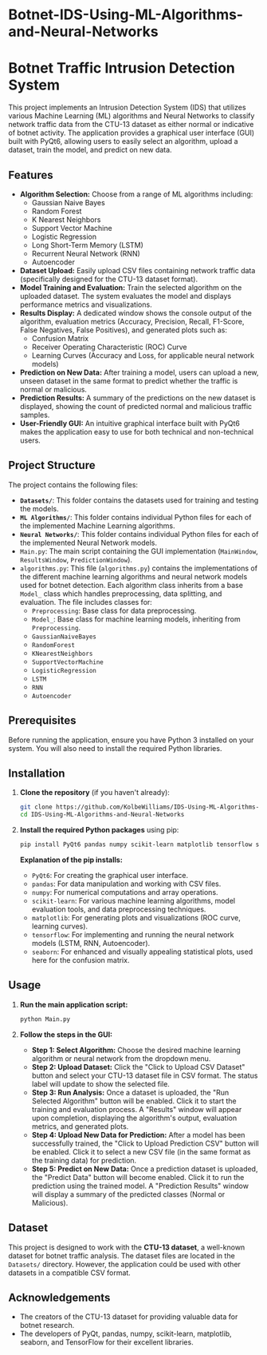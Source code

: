 # Botnet-IDS-Using-ML-Algorithms-and-Neural-Networks
# Botnet Traffic Intrusion Detection System

This project implements an Intrusion Detection System (IDS) that utilizes various Machine Learning (ML) algorithms and Neural Networks to classify network traffic data from the CTU-13 dataset as either normal or indicative of botnet activity. The application provides a graphical user interface (GUI) built with PyQt6, allowing users to easily select an algorithm, upload a dataset, train the model, and predict on new data.

## Features

* **Algorithm Selection:** Choose from a range of ML algorithms including:
    * Gaussian Naive Bayes
    * Random Forest
    * K Nearest Neighbors
    * Support Vector Machine
    * Logistic Regression
    * Long Short-Term Memory (LSTM)
    * Recurrent Neural Network (RNN)
    * Autoencoder
* **Dataset Upload:** Easily upload CSV files containing network traffic data (specifically designed for the CTU-13 dataset format).
* **Model Training and Evaluation:** Train the selected algorithm on the uploaded dataset. The system evaluates the model and displays performance metrics and visualizations.
* **Results Display:** A dedicated window shows the console output of the algorithm, evaluation metrics (Accuracy, Precision, Recall, F1-Score, False Negatives, False Positives), and generated plots such as:
    * Confusion Matrix
    * Receiver Operating Characteristic (ROC) Curve
    * Learning Curves (Accuracy and Loss, for applicable neural network models)
* **Prediction on New Data:** After training a model, users can upload a new, unseen dataset in the same format to predict whether the traffic is normal or malicious.
* **Prediction Results:** A summary of the predictions on the new dataset is displayed, showing the count of predicted normal and malicious traffic samples.
* **User-Friendly GUI:** An intuitive graphical interface built with PyQt6 makes the application easy to use for both technical and non-technical users.

## Project Structure

The project contains the following files:

* **`Datasets/`**: This folder contains the datasets used for training and testing the models.
* **`ML Algorithms/`**: This folder contains individual Python files for each of the implemented Machine Learning algorithms.
* **`Neural Networks/`**: This folder contains individual Python files for each of the implemented Neural Network models.
* `Main.py`: The main script containing the GUI implementation (`MainWindow`, `ResultsWindow`, `PredictionWindow`).
* `algorithms.py`: This file (`algorithms.py`) contains the implementations of the different machine learning algorithms and neural network models used for botnet detection. Each algorithm class inherits from a base `Model_` class which handles preprocessing, data splitting, and evaluation. The file includes classes for:
    * `Preprocessing`: Base class for data preprocessing.
    * `Model_`: Base class for machine learning models, inheriting from `Preprocessing`.
    * `GaussianNaiveBayes`
    * `RandomForest`
    * `KNearestNeighbors`
    * `SupportVectorMachine`
    * `LogisticRegression`
    * `LSTM`
    * `RNN`
    * `Autoencoder`

## Prerequisites

Before running the application, ensure you have Python 3 installed on your system. You will also need to install the required Python libraries.

## Installation

1.  **Clone the repository** (if you haven't already):
    ```bash
    git clone https://github.com/KolbeWilliams/IDS-Using-ML-Algorithms-and-Neural-Networks
    cd IDS-Using-ML-Algorithms-and-Neural-Networks
    ```

2.  **Install the required Python packages** using pip:
    ```bash
    pip install PyQt6 pandas numpy scikit-learn matplotlib tensorflow seaborn
    ```
    **Explanation of the pip installs:**
    * `PyQt6`: For creating the graphical user interface.
    * `pandas`: For data manipulation and working with CSV files.
    * `numpy`: For numerical computations and array operations.
    * `scikit-learn`: For various machine learning algorithms, model evaluation tools, and data preprocessing techniques.
    * `matplotlib`: For generating plots and visualizations (ROC curve, learning curves).
    * `tensorflow`: For implementing and running the neural network models (LSTM, RNN, Autoencoder).
    * `seaborn`: For enhanced and visually appealing statistical plots, used here for the confusion matrix.

## Usage

1.  **Run the main application script:**
    ```bash
    python Main.py
    ```

2.  **Follow the steps in the GUI:**
    * **Step 1: Select Algorithm:** Choose the desired machine learning algorithm or neural network from the dropdown menu.
    * **Step 2: Upload Dataset:** Click the "Click to Upload CSV Dataset" button and select your CTU-13 dataset file in CSV format. The status label will update to show the selected file.
    * **Step 3: Run Analysis:** Once a dataset is uploaded, the "Run Selected Algorithm" button will be enabled. Click it to start the training and evaluation process. A "Results" window will appear upon completion, displaying the algorithm's output, evaluation metrics, and generated plots.
    * **Step 4: Upload New Data for Prediction:** After a model has been successfully trained, the "Click to Upload Prediction CSV" button will be enabled. Click it to select a new CSV file (in the same format as the training data) for prediction.
    * **Step 5: Predict on New Data:** Once a prediction dataset is uploaded, the "Predict Data" button will become enabled. Click it to run the prediction using the trained model. A "Prediction Results" window will display a summary of the predicted classes (Normal or Malicious).

## Dataset

This project is designed to work with the **CTU-13 dataset**, a well-known dataset for botnet traffic analysis. The dataset files are located in the `Datasets/` directory. However, the application could be used with other datasets in a compatible CSV format.

## Acknowledgements

* The creators of the CTU-13 dataset for providing valuable data for botnet research.
* The developers of PyQt, pandas, numpy, scikit-learn, matplotlib, seaborn, and TensorFlow for their excellent libraries.
